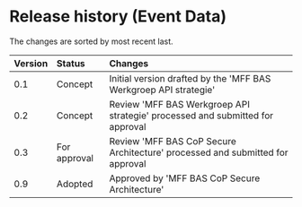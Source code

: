 # Release history (Event Data)

The changes are sorted by most recent last.

| Version | Status   | Changes    |
| :------ | :------- | :--------- |
| 0.1  | Concept      | Initial version drafted by the 'MFF BAS Werkgroep API strategie' |
| 0.2  | Concept      | Review 'MFF BAS Werkgroep API strategie' processed and submitted for approval |
| 0.3  | For approval | Review 'MFF BAS CoP Secure Architecture' processed and submitted for approval |
| 0.9  | Adopted      | Approved by 'MFF BAS CoP Secure Architecture' |
